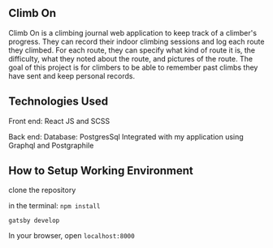 ## Climb On
Climb On is a climbing journal web application to keep track of a climber's progress. They can record their indoor climbing sessions and log each route they climbed. For each route, they can specify what kind of route it is, the difficulty, what they noted about the route, and pictures of the route. The goal of this project is for climbers to be able to remember past climbs they have sent and keep personal records. 

## Technologies Used
Front end: 
React JS and SCSS

Back end: 
Database: PostgresSql
Integrated with my application using Graphql and Postgraphile

## How to Setup Working Environment

clone the repository 

in the terminal: 
`npm install`

`gatsby develop`

In your browser, open `localhost:8000`
